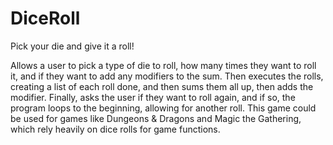 # DiceRoll
Pick your die and give it a roll!

Allows a user to pick a type of die to roll, how many times they want to roll it, and if they want to add any modifiers to the sum. 
Then executes the rolls, creating a list of each roll done, and then sums them all up, then adds the modifier. 
Finally, asks the user if they want to roll again, and if so, the program loops to the beginning, allowing for another roll.
This game could be used for games like Dungeons & Dragons and Magic the Gathering, which rely heavily on dice rolls for game functions.


